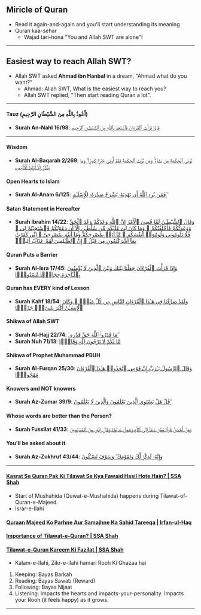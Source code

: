 ## Miricle of Quran
* Read it again-and-again and you'll start understanding its meaning
* Quran kaa-sehar
    * Wajad tari-hona "You and Allah SWT are alone"!

***

## Easiest way to reach Allah SWT?
* Allah SWT asked __Ahmad ibn Hanbal__ in a dream, "Ahmad what do you want?"
    * Ahmad: Allah SWT, What is the easiest way to reach you?
    * Allah SWT replied, "Then start reading Quran a lot".

***

#### Tauz (أَعُوذُ بِاللَّهِ مِنَ الشَّيْطَانِ الرَّجِيمِ)
* __Surah An-Nahl 16/98__: [فَإِذَا قَرَأْتَ ٱلْقُرْءَانَ فَٱسْتَعِذْ بِٱللَّهِ مِنَ ٱلشَّيْطَـٰنِ ٱلرَّجِيمِ](https://quranwbw.com/16/98)

*** 

#### Wisdom
* __Surah Al-Baqarah 2/269__: [يُؤْتِى ٱلْحِكْمَةَ مَن يَشَآءُ ۚ وَمَن يُؤْتَ ٱلْحِكْمَةَ فَقَدْ أُوتِىَ خَيْرًۭا كَثِيرًۭا ۗ وَمَا يَذَّكَّرُ إِلَّآ أُو۟لُوا۟ ٱلْأَلْبَـٰبِ](https://quran.com/2/269)


#### Open Hearts to Islam
* __Surah Al-Anam 6/125__: [فَمَن يُرِدِ ٱللَّهُ أَن يَهْدِيَهُۥ يَشْرَحْ صَدْرَهُۥ لِلْإِسْلَـٰمِ ۖ](https://quranwbw.com/6/125)

#### Satan Statement in Hereafter
* __Surah Ibrahim 14/22__: [وَقَالَ ٱلشَّيْطَـٰنُ لَمَّا قُضِىَ ٱلْأَمْرُ إِنَّ ٱللَّهَ وَعَدَكُمْ وَعْدَ ٱلْحَقِّ وَوَعَدتُّكُمْ فَأَخْلَفْتُكُمْ ۖ وَمَا كَانَ لِىَ عَلَيْكُم مِّن سُلْطَـٰنٍ إِلَّآ أَن دَعَوْتُكُمْ فَٱسْتَجَبْتُمْ لِى ۖ فَلَا تَلُومُونِى وَلُومُوٓا۟ أَنفُسَكُم ۖ مَّآ أَنَا۠ بِمُصْرِخِكُمْ وَمَآ أَنتُم بِمُصْرِخِىَّ ۖ إِنِّى كَفَرْتُ بِمَآ أَشْرَكْتُمُونِ مِن قَبْلُ ۗ إِنَّ ٱلظَّـٰلِمِينَ لَهُمْ عَذَابٌ أَلِيمٌۭ](https://quran.com/14/22)

#### Quran Puts a Barrier
* __Surah Al-Isra 17/45__: [وَإِذَا قَرَأْتَ ٱلْقُرْءَانَ جَعَلْنَا بَيْنَكَ وَبَيْنَ ٱلَّذِينَ لَا يُؤْمِنُونَ بِٱلْـَٔاخِرَةِ حِجَابًۭا مَّسْتُورًۭا](https://quran.com/17/45)

#### Quran has EVERY kind of Lesson
* __Surah Kahf 18/54__: [وَلَقَدْ صَرَّفْنَا فِى هَـٰذَا ٱلْقُرْءَانِ لِلنَّاسِ مِن كُلِّ مَثَلٍۢ ۚ وَكَانَ ٱلْإِنسَـٰنُ أَكْثَرَ شَىْءٍۢ جَدَلًۭا](https://quran.com/18/54)

#### Shikwa of Allah SWT
* __Surah Al-Hajj 22/74__: [مَا قَدَرُوا۟ ٱللَّهَ حَقَّ قَدْرِهِۦٓ ۗ](https://quranwbw.com/22#74)
* __Surah Nuh 71/13__: [مَّا لَكُمْ لَا تَرْجُونَ لِلَّهِ وَقَارًۭا](https://quranwbw.com/71/13)
  
#### Shikwa of Prophet Muhammad PBUH
* __Surah Al-Furqan 25/30__: [وَقَالَ ٱلرَّسُولُ يَـٰرَبِّ إِنَّ قَوْمِى ٱتَّخَذُوا۟ هَـٰذَا ٱلْقُرْءَانَ مَهْجُورًۭا](https://quran.com/25/30)

#### Knowers and NOT knowers
* __Surah Az-Zumar 39/9__: [قُلْ هَلْ يَسْتَوِى ٱلَّذِينَ يَعْلَمُونَ وَٱلَّذِينَ لَا يَعْلَمُونَ ۗ](https://quran.com/39/9)

#### Whose words are better than the Person?
* __Surah Fussilat 41/33__: [وَمَنْ أَحْسَنُ قَوْلًۭا مِّمَّن دَعَآ إِلَى ٱللَّهِ وَعَمِلَ صَـٰلِحًۭا وَقَالَ إِنَّنِى مِنَ ٱلْمُسْلِمِينَ](https://quran.com/41/33-35)

#### You'll be asked about it
* __Surah Az-Zukhruf 43/44__: [وَإِنَّهُۥ لَذِكْرٌۭ لَّكَ وَلِقَوْمِكَ ۖ وَسَوْفَ تُسْـَٔلُونَ](https://quran.com/43/44)

***

#### [Kasrat Se Quran Pak Ki Tilawat Se Kya Fawaid Hasil Hote Hain? | SSA Shah](https://www.youtube.com/watch?v=9nF6w7PHeSQ)
* Start of Mushahida (Quwat-e-Mushahida) happens during Tilawat-of-Quran-e-Majeed.
* Israr-e-Ilahi

#### [Quraan Majeed Ko Parhne Aur Samajhne Ka Sahid Tareeqa | Irfan-ul-Haq](https://www.youtube.com/watch?v=Xo3UB-TIlFk)
#### [Importance of Tilawat-e-Quran? | SSA Shah](https://www.youtube.com/watch?v=Q-BoK1oCfns)
#### [Tilawat-e-Quran Kareem Ki Fazilat | SSA Shah](https://www.youtube.com/watch?v=nf1byixjdzE)
* Kalam-e-Ilahi, Zikr-e-Ilahi hamari Rooh Ki Ghazaa hai
1. Keeping: Bayas Barkah
2. Reading: Bayas Sawab (Reward)
3. Following: Bayas Nijaat
4. Listening: Impacts the hearts and impacts-your-personality. Impacts your Rooh (it feels happy) as it grows.
  
***
